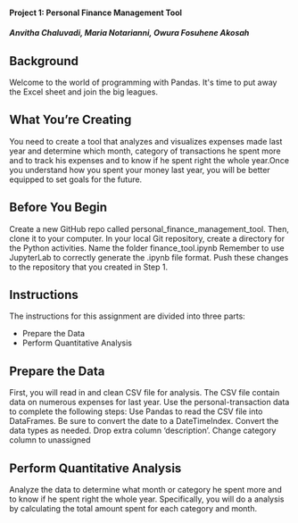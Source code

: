 #### Project 1: Personal Finance Management Tool
##### Anvitha Chaluvadi, Maria Notarianni, Owura Fosuhene Akosah

## Background

Welcome to the world of programming with Pandas. It's time to put away the Excel sheet and join the big leagues. 

## What You’re Creating

You need to create a tool  that analyzes and visualizes expenses made last year and determine which month, category of transactions he spent more and to track his expenses and to know if he spent right the whole year.Once you understand how you spent your money last year, you will be better equipped to set goals for the future.

## Before You Begin

Create a new GitHub repo called personal_finance_management_tool. Then, clone it to your computer.
In your local Git repository, create a directory for the Python activities. Name the folder finance_tool.ipynb
 Remember to use JupyterLab to correctly generate the .ipynb file format. 
Push these changes to the repository that you created in Step 1.

## Instructions
The instructions for this assignment are divided into three parts:
* Prepare the Data
* Perform Quantitative Analysis

## Prepare the Data

First, you will read in and clean CSV file for analysis. The CSV file contain data on numerous expenses for last year. Use the personal-transaction data to complete the following steps:
Use Pandas to read the CSV file into DataFrames. Be sure to convert the date to a DateTimeIndex.
Convert the data types as needed.
Drop extra column ‘description’.
Change category column to unassigned 

## Perform Quantitative Analysis
Analyze the data to determine what month or category he spent more and to know if he spent right the whole year. Specifically, you will do a analysis by calculating the total amount spent for each category and month.
